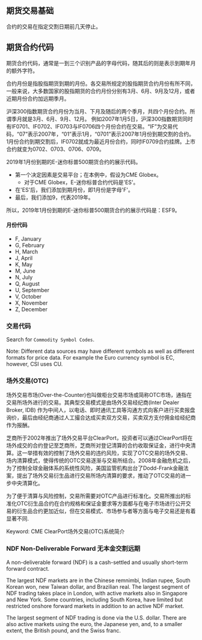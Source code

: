 
## 期货交易基础

合约的交易在指定交割日期前几天停止。

## 期货合约代码

期货合约代码，通常是一到三个识别产品的字母代码，随其后的则是表示到期年月的额外字符。

合约月份是指股指期货到期的月份。各交易所规定的股指期货合约月份有所不同，一般来说，大多数国家的股指期货的合约月份分别有3月、6月、9月及12月，或者近期月份合约加远期季月。

沪深300指数期货合约月份为当月、下月及随后的两个季月，共四个月份合约。所谓季月就是3月、6月、9月、12月。
例如2007年1月5日，沪深300指数期货同时有IF0701、IF0702、IF0703与IF0706四个月份合约在交易。“IF”为交易代码，“07”表示2007年，“01”表示1月，“0701”表示2007年1月份到期交割的合约。1月份合约到期交割后，IF0702就成为最近月份合约，同时IF0709合约挂牌。上市合约就变为0702、0703、0706、0709。

2019年1月份到期的E-迷你标普500期货合约的展示代码。

- 第一个决定因素是交易平台；在本例中，假设为CME Globex。
  - 对于CME Globex，E-迷你标普合约代码是'ES'。
- 在'ES'后，我们添加到期月份，即1月份是字母'F'。
- 最后，我们添加9，代表2019年。

所以，2019年1月份到期的E-迷你标普500期货合约的展示代码是：ESF9。

#### 月份代码

- F, January
- G, February
- H, March
- J, April
- K, May
- M, June
- N, July
- Q, August
- U, September
- V, October
- X, November
- Z, December

### 交易代码

Search for `Commodity Symbol Codes`.

Note: Different data sources may have different symbols as well as different formats for price data. 
For example the Euro currency symbol is EC, however, CSI uses CU.

### 场外交易(OTC)

场外交易市场(Over-the-Counter)也叫做柜台交易市场或简称OTC市场，通指在交易所场外进行的交易。其典型交易模式是由场外交易经纪商(Inter Dealer Broker, IDB) 作为中间人，以电话、即时通讯工具等沟通方式向客户进行买卖报盘询价，最后由经纪商通过人工撮合达成买卖双方交易，买卖双方支付佣金给经纪商作为报酬。

芝商所于2002年推出了场外交易平台ClearPort，投资者可以通过ClearPort将在场外成交的合约登记至芝商所，芝商所对登记清算的合约收取保证金，进行中央清算。这一举措有效的控制了场外交易的违约风险，实现了OTC交易的场外交易、场内清算模式，使得传统的OTC交易逐渐与交易所结合。2008年金融危机之后，为了控制全球金融体系的系统性风险，美国监管机构出台了Dodd-Frank金融法案，提出了场外交易衍生品进行交易所场内清算的要求，推动了OTC交易的进一步中央清算化。

为了便于清算与风险控制，交易所需要对OTC产品进行标准化。交易所推出的标准化OTC衍生品合约在合约规格和保证金要求等方面都与在电子市场进行公开交易的衍生品合约更加近似，但在交易模式、市场参与者等方面与电子交易还是有着显著不同.

Keyword: CME ClearPort场外交易(OTC)系统简介

### NDF Non-Deliverable Forward 无本金交割远期

A non-deliverable forward (NDF) is a cash-settled and usually short-term forward contract. 

The largest NDF markets are in the Chinese remnimbi, Indian rupee, South Korean won, new Taiwan dollar, and Brazilian real. The largest segment of NDF trading takes place in London, with active markets also in Singapore and New York. Some countries, including South Korea, have limited but restricted onshore forward markets in addition to an active NDF market.

The largest segment of NDF trading is done via the U.S. dollar. There are also active markets using the euro, the Japanese yen, and, to a smaller extent, the British pound, and the Swiss franc.
